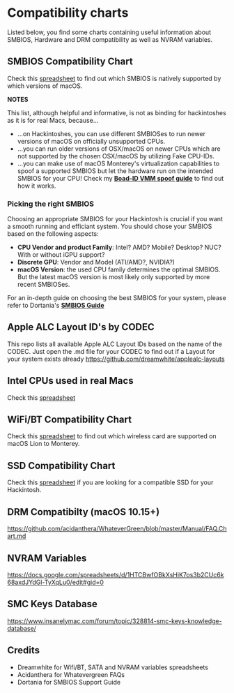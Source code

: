# Compatibility charts
Listed below, you find some charts containing useful information about SMBIOS, Hardware and DRM compatibility as well as NVRAM variables.

## SMBIOS Compatibility Chart
Check this [spreadsheet](https://docs.google.com/spreadsheets/d/1yLZeRFeONwDj1zMoONQAQ4rlodAnME1q5jFXE-q5H8s/edit#gid=0) to find out which SMBIOS is natively supported by which versions of macOS.

**NOTES**

This list, although helpful and informative, is not as binding for hackintoshes as it is for real Macs, because…

- …on Hackintoshes, you can use different SMBIOSes to run newer versions of macOS on officially unsupported CPUs.
- …you can run older versions of OSX/macOS on newer CPUs which are not supported by the chosen OSX/macOS by utilizing Fake CPU-IDs.
- …you can make use of macOS Monterey's virtualization capabilities to spoof a supported SMBIOS but let the hardware run on the intended SMBIOS for your CPU! Check my [**Boad-ID VMM spoof guide**](https://github.com/5T33Z0/OC-Little-Translated/tree/main/09_Board-ID_VMM-Spoof) to find out how it works.

### Picking the right SMBIOS
Choosing an appropriate SMBIOS for your Hackintosh is crucial if you want a smooth running and efficiant system. You should chose your SMBIOS based on the following aspects:

- **CPU Vendor and product Family**: Intel? AMD? Mobile? Desktop? NUC? With or without iGPU support?
- **Discrete GPU**: Vendor and Model (ATI/AMD?, NVIDIA?)
- **macOS Version**: the used CPU family determines the optimal SMBIOS. But the latest macOS version is most likely only supported by more recent SMBIOSes.

For an in-depth guide on choosing the best SMBIOS for your system, please refer to Dortania's [**SMBIOS Guide**](https://dortania-github-io.thrrip.space/OpenCore-Install-Guide/extras/smbios-support.html#how-to-decide)

## Apple ALC Layout ID's by CODEC
This repo lists all available Apple ALC Layout IDs based on the name of the CODEC. Just open the .md file for your CODEC to find out if a Layout for your system exists already https://github.com/dreamwhite/applealc-layouts

## Intel CPUs used in real Macs
Check this [spreadsheet](https://docs.google.com/spreadsheets/d/1x09b5-DGh8ozNwN5ZjAi7TMnOp4TDm6DbmrKu86i_bQ/edit#gid=0)

## WiFi/BT Compatibility Chart
Check this [spreadsheet](https://docs.google.com/spreadsheets/d/1CNrDxBsmCbCTL_y9ZB7m3q3jHw5X2N8YaYb7IonQ3MI) to find out which wireless card are supported on macOS Lion to Monterey.

## SSD Compatibility Chart
Check this [spreadsheet](https://docs.google.com/spreadsheets/d/1B27_j9NDPU3cNlj2HKcrfpJKHkOf-Oi1DbuuQva2gT4/edit#gid=0) if you are looking for a compatible SSD for your Hackintosh.

## DRM Compatibilty (macOS 10.15+)
https://github.com/acidanthera/WhateverGreen/blob/master/Manual/FAQ.Chart.md

## NVRAM Variables
https://docs.google.com/spreadsheets/d/1HTCBwfOBkXsHiK7os3b2CUc6k68axdJYdGl-TyXqLu0/edit#gid=0

## SMC Keys Database
https://www.insanelymac.com/forum/topic/328814-smc-keys-knowledge-database/

## Credits
- Dreamwhite for Wifi/BT, SATA and NVRAM variables spreadsheets
- Acidanthera for Whatevergreen FAQs
- Dortania for SMBIOS Support Guide
